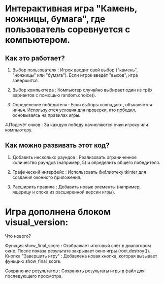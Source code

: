 #  Интерактивная игра "Камень, ножницы, бумага", где пользователь соревнуется с компьютером.

## Как это работает?
1. Выбор пользователя :
Игрок вводит свой выбор ("камень", "ножницы" или "бумага").
Если игрок введёт "выход", игра завершится.

2. Выбор компьютера :
Компьютер случайно выбирает один из трёх вариантов с помощью random.choice().

3. Определение победителя :
Если выборы совпадают, объявляется ничья.
Используются условия для проверки, кто победил, основываясь на правилах игры.

4.Подсчёт очков :
За каждую победу начисляются очки игроку или компьютеру.

## Как можно развивать этот код?
1. Добавить несколько раундов :
Реализовать ограниченное количество раундов (например, 5) и определить общего победителя.

2. Графический интерфейс :
Использовать библиотеку tkinter для создания оконного приложения.

3. Расширить правила :
Добавить новые элементы (например, ящерицу и спока из расширенной версии игры).

# Игра дополнена блоком visual_version:
Что нового?

Функция show_final_score :
Отображает итоговый счёт в диалоговом окне.
После показа результата закрывает окно игры (root.destroy()).
Кнопка "Завершить игру" :
Добавлена новая кнопка, которая вызывает функцию show_final_score.

Сохранение результатов :
Сохранять результаты игры в файл для последующего просмотра.

